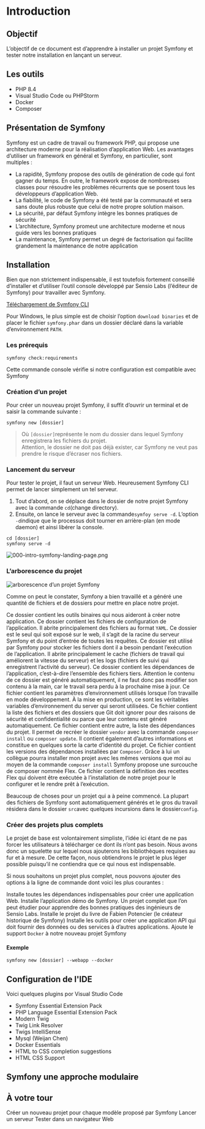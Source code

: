 # Introduction

## Objectif

L’objectif de ce document est d’apprendre à installer un projet Symfony et tester notre installation en lançant un
serveur.

## Les outils

- PHP 8.4
- Visual Studio Code ou PHPStorm
- Docker
- Composer

## Présentation de Symfony

Symfony est un cadre de travail ou framework PHP, qui propose une architecture moderne pour la réalisation d’application
Web.
Les avantages d’utiliser un framework en général et Symfony, en particulier, sont multiples :

- La rapidité, Symfony propose des outils de génération de code qui font gagner du temps. En outre, le framework expose
  de nombreuses classes pour résoudre les problèmes récurrents que se posent tous les développeurs d’application Web.
- La fiabilité, le code de Symfony a été testé par la communauté et sera sans doute plus robuste que celui de notre
  propre solution maison.
- La sécurité, par défaut Symfony intègre les bonnes pratiques de sécurité
- L’architecture, Symfony promeut une architecture moderne et nous guide vers les bonnes pratiques
- La maintenance, Symfony permet un degré de factorisation qui facilite grandement la maintenance de notre application

## Installation

Bien que non strictement indispensable, il est toutefois fortement conseillé d’installer et d’utiliser l’outil console
développé par Sensio Labs (l’éditeur de Symfony) pour travailler avec Symfony.

[Téléchargement de Symfony CLI](https://symfony.com/download)

Pour Windows, le plus simple est de choisir l’option `download binaries` et de placer le fichier `symfony.phar` dans un dossier déclaré dans la variable d’environnement `PATH`.

### Les prérequis

```symfony check:requirements```

Cette commande console vérifie si notre configuration est compatible avec Symfony

### Création d’un projet

Pour créer un nouveau projet Symfony, il suffit d’ouvrir un terminal et de saisir la commande suivante :

```symfony new [dossier]```

> Où `[dossier]`représente le nom du dossier dans lequel Symfony enregistrera les fichiers du projet.  
> Attention, le dossier ne doit pas déjà exister, car Symfony ne veut pas prendre le risque d’écraser nos fichiers.

### Lancement du serveur

Pour tester le projet, il faut un serveur Web. Heureusement Symfony CLI permet de lancer simplement un tel serveur.

1. Tout d’abord, on se déplace dans le dossier de notre projet Symfony avec la commande `cd`(change directory).
2. Ensuite, on lance le serveur avec la commande`symfoy serve -d`. L’option `-d`indique que le processus doit tourner
   en arrière-plan (en mode daemon) et ainsi libérer la console.

```
cd [dossier]
symfony serve -d
```

![000-intro-symfony-landing-page.png](000-intro-symfony-landing-page.png)

### L’arborescence du projet

![arborescence d’un projet Symfony](000-intro-arborescence-premier-projet-symfony.gif)

Comme on peut le constater, Symfony a bien travaillé et a généré une quantité de fichiers et de dossiers pour mettre en
place notre projet.

<deflist type="medium">
    <def title="bin">
        Ce dossier contient les outils binaires qui nous aideront à créer notre application.
    </def>
    <def title="config">
        Ce dossier contient les fichiers de configuration de l’application. Il abrite principalement des fichiers au format <code>YAML</code>.
    </def>
    <def title="public">
        Ce dossier est le seul qui soit exposé sur le web, il s’agit de la racine du serveur Symfony et du point d’entrée de toutes les requêtes.
    </def>
    <def title="var">
        Ce dossier est utilisé par Symfony pour stocker les fichiers dont il a besoin pendant l’exécution de l’application. Il abrite principalement le cache (fichiers de travail qui améliorent la vitesse du serveur) et les logs (fichiers de suivi qui enregistrent l’activité du serveur).
    </def>
    <def title="vendor">
        Ce dossier contient les dépendances de l’application, c’est-à-dire l’ensemble des fichiers tiers. Attention le contenu de ce dossier est généré automatiquement, il ne faut donc pas modifier son contenu à la main, car le travail sera perdu à la prochaine mise à jour.
    </def>
    <def title=".env">
        Ce fichier contient les paramètres d’environnement utilisés lorsque l’on travaille en mode développement. À la mise en production, ce sont les véritables variables d’environnement du server qui seront utilisées. 
    </def>
    <def title=".gitignore">
        Ce fichier contient la liste des fichiers et des dossiers que Git doit ignorer pour des raisons de sécurité et confidentialité ou parce que leur contenu est généré automatiquement.
    </def>
    <def title="composer.json">
        Ce fichier contient entre autre, la liste des dépendances du projet. Il permet de recréer le dossier <code>vendor</code> avec la commande <code>composer install</code> ou <code>composer update</code>. Il contient également d’autres informations et constitue en quelques sorte la carte d’identité du projet.
    </def>
    <def title="composer.lock">
        Ce fichier contient les versions des dépendances installées par <code>Composer</code>.
        Grâce à lui un collègue pourra installer mon projet avec les mêmes versions que moi au moyen de la commande <code>composer install</code>
    </def>
    <def title="symfony.lock">
        Symfony propose une surcouche de composer nommée Flex. Ce fichier contient la définition des recettes Flex qui doivent être exécutée à l’installation de notre projet pour le configurer et le rendre prêt à l’exécution.
    </def>
</deflist>

Beaucoup de choses pour un projet qui a à peine commencé. La plupart des fichiers de Symfony sont automatiquement
générés et le gros du travail résidera dans le dossier `src`avec quelques incursions dans le dossier`config`.

### Créer des projets plus complets

Le projet de base est volontairement simpliste, l’idée ici étant de ne pas forcer les utilisateurs à télécharger ce dont ils n’ont pas besoin. Nous avons donc un squelette sur lequel nous ajouterons les bibliothèques requises au fur et à mesure. De cette façon, nous obtiendrons le projet le plus léger possible puisqu’il ne contiendra que ce qui nous est indispensable.

Si nous souhaitons un projet plus complet, nous pouvons ajouter des options à la ligne de commande dont voici les plus courantes :


<deflist type="medium">
    <def title="--webapp">
        Installe toutes les dépendances indispensables pour créer une application Web.
    </def>
    <def title="--demo">
        Installe l’application démo de Symfony. Un projet complet que l’on peut étudier pour apprendre des bonnes pratiques des ingénieurs de Sensio Labs.
    </def>
    <def title="--book">
        Installe le projet du livre de Fabien Potencier (le créateur historique de Symfony) </def>
    <def title="--api">
        Installe les outils pour créer une application API qui doit fournir des données ou des services à d’autres applications. 
    </def>
    <def title="--docker">
        Ajoute le support <code>Docker</code> à notre nouveau projet Symfony
    </def>

</deflist>

#### Exemple

```
symfony new [dossier] --webapp --docker
```

## Configuration de l'IDE

Voici quelques plugins por Visual Studio Code

- Symfony Essential Extension Pack
- PHP Language Essential Extension Pack
- Modern Twig
- Twig Link Resolver
- Twigs IntelliSense
- Mysql (Weijan Chen)
- Docker Essentials
- HTML to CSS completion suggestions
- HTML CSS Support

## Symfony une approche modulaire


## À votre tour

<procedure>
    <step>
        Créer un nouveau projet pour chaque modèle proposé par Symfony 
    </step>
    <step>
        Lancer un serveur
    </step>
    <step>
        Tester dans un navigateur Web
    </step>
</procedure>
 
